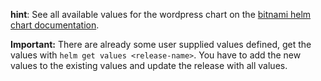 **hint**: See all available values for the wordpress chart on the [bitnami helm chart documentation](https://github.com/bitnami/charts/tree/main/bitnami/wordpress).

**Important:** There are already some user supplied values defined, get the values with `helm get values <release-name>`. You have to add the new values to the existing values and update the release with all values.